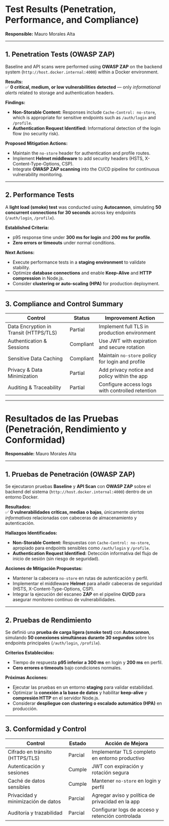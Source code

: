 # Test Results (Penetration, Performance, and Compliance)

**Responsible:** Mauro Morales Alta

---

## 1. Penetration Tests (OWASP ZAP)

Baseline and API scans were performed using **OWASP ZAP** on the backend system (`http://host.docker.internal:4000`) within a Docker environment.

**Results:**  
✅ **0 critical, medium, or low vulnerabilities detected** — only _informational alerts_ related to storage and authentication headers.

**Findings:**

- **Non-Storable Content:** Responses include `Cache-Control: no-store`, which is appropriate for sensitive endpoints such as `/auth/login` and `/profile`.
- **Authentication Request Identified:** Informational detection of the login flow (no security risk).

**Proposed Mitigation Actions:**

- Maintain the `no-store` header for authentication and profile routes.
- Implement **Helmet middleware** to add security headers (HSTS, X-Content-Type-Options, CSP).
- Integrate **OWASP ZAP scanning** into the CI/CD pipeline for continuous vulnerability monitoring.

---

## 2. Performance Tests

A **light load (smoke) test** was conducted using **Autocannon**, simulating **50 concurrent connections for 30 seconds** across key endpoints (`/auth/login`, `/profile`).

**Established Criteria:**

- p95 response time under **300 ms for login** and **200 ms for profile**.
- **Zero errors or timeouts** under normal conditions.

**Next Actions:**

- Execute performance tests in a **staging environment** to validate stability.
- Optimize **database connections** and enable **Keep-Alive** and **HTTP compression** in Node.js.
- Consider **clustering or auto-scaling (HPA)** for production deployment.

---

## 3. Compliance and Control Summary

| **Control**                            | **Status** | **Improvement Action**                           |
| -------------------------------------- | ---------- | ------------------------------------------------ |
| Data Encryption in Transit (HTTPS/TLS) | Partial    | Implement full TLS in production environment     |
| Authentication & Sessions              | Compliant  | Use JWT with expiration and secure rotation      |
| Sensitive Data Caching                 | Compliant  | Maintain `no-store` policy for login and profile |
| Privacy & Data Minimization            | Partial    | Add privacy notice and policy within the app     |
| Auditing & Traceability                | Partial    | Configure access logs with controlled retention  |

---

# Resultados de las Pruebas (Penetración, Rendimiento y Conformidad)

**Responsable:** Mauro Morales Alta

---

## 1. Pruebas de Penetración (OWASP ZAP)

Se ejecutaron pruebas **Baseline** y **API Scan** con **OWASP ZAP** sobre el backend del sistema (`http://host.docker.internal:4000`) dentro de un entorno Docker.

**Resultados:**  
✅ **0 vulnerabilidades críticas, medias o bajas**, únicamente _alertas informativas_ relacionadas con cabeceras de almacenamiento y autenticación.

**Hallazgos Identificados:**

- **Non-Storable Content:** Respuestas con `Cache-Control: no-store`, apropiado para endpoints sensibles como `/auth/login` y `/profile`.
- **Authentication Request Identified:** Detección informativa del flujo de inicio de sesión (sin riesgo de seguridad).

**Acciones de Mitigación Propuestas:**

- Mantener la cabecera `no-store` en rutas de autenticación y perfil.
- Implementar el middleware **Helmet** para añadir cabeceras de seguridad (HSTS, X-Content-Type-Options, CSP).
- Integrar la ejecución del escaneo **ZAP** en el pipeline **CI/CD** para asegurar monitoreo continuo de vulnerabilidades.

---

## 2. Pruebas de Rendimiento

Se definió una **prueba de carga ligera (smoke test)** con **Autocannon**, simulando **50 conexiones simultáneas durante 30 segundos** sobre los endpoints principales (`/auth/login`, `/profile`).

**Criterios Establecidos:**

- Tiempo de respuesta **p95 inferior a 300 ms** en login y **200 ms** en perfil.
- **Cero errores o timeouts** bajo condiciones normales.

**Próximas Acciones:**

- Ejecutar las pruebas en un entorno **staging** para validar estabilidad.
- Optimizar la **conexión a la base de datos** y habilitar **keep-alive** y **compresión HTTP** en el servidor Node.js.
- Considerar **despliegue con clustering o escalado automático (HPA)** en producción.

---

## 3. Conformidad y Control

| **Control**                        | **Estado** | **Acción de Mejora**                             |
| ---------------------------------- | ---------- | ------------------------------------------------ |
| Cifrado en tránsito (HTTPS/TLS)    | Parcial    | Implementar TLS completo en entorno productivo   |
| Autenticación y sesiones           | Cumple     | JWT con expiración y rotación segura             |
| Caché de datos sensibles           | Cumple     | Mantener `no-store` en login y perfil            |
| Privacidad y minimización de datos | Parcial    | Agregar aviso y política de privacidad en la app |
| Auditoría y trazabilidad           | Parcial    | Configurar logs de acceso y retención controlada |
